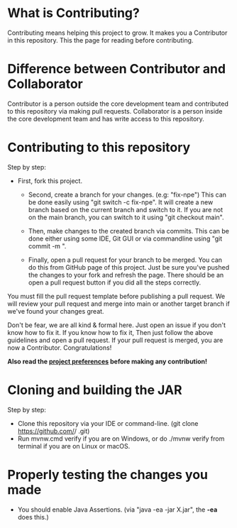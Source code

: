 # What is Contributing?

Contributing means helping this project to grow. It makes you a Contributor in this repository. This the page for
reading before contributing.

# Difference between Contributor and Collaborator

Contributor is a person outside the core development team and contributed to this repository via making pull
requests. Collaborator is a person inside the core development team and has write access to this repository.

# Contributing to this repository

Step by step:

* First, fork this project.
    * Second, create a branch for your changes. (e.g: "fix-npe")
      This can be done easily using "git switch -c fix-npe". It will create a new branch based on the current branch and
      switch to it. If you are not on the main branch, you can switch to it using "git checkout main".

    * Then, make changes to the created branch via commits. This can be done either using some IDE, Git GUI or via
      commandline using "git commit -m <commit message>".

    * Finally, open a pull request for your branch to be merged. You can do this from GitHub page of this project. Just
      be sure you've pushed the changes to your fork and refresh the page. There should be an open a pull request button
      if you did all the steps correctly.

You must fill the pull request template before publishing a pull request. We will review your pull request and merge
into main or another target branch if we've found your changes great.

Don't be fear, we are all kind & formal here. Just open an issue if you don't know how to fix it. If you know how to fix
it, Then just follow the above guidelines and open a pull request. If your pull request is merged, you are now a
Contributor. Congratulations!

**Also read the <a href="https://github.com/LifeMC/LifeSkript/blob/master/PROJECT_PREFERENCES.md">project
preferences</a> before making any contribution!**

# Cloning and building the JAR

Step by step:

* Clone this repository via your IDE or command-line. (git clone https://github.com/<organization or user>/<project>
  .git)
* Run mvnw.cmd verify if you are on Windows, or do ./mvnw verify from terminal if you are on Linux or macOS.

# Properly testing the changes you made

* You should enable Java Assertions. (via "java -ea -jar X.jar", the **-ea** does this.)
